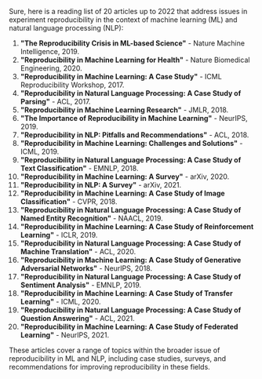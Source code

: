 Sure, here is a reading list of 20 articles up to 2022 that address issues in experiment reproducibility in the context of machine learning (ML) and natural language processing (NLP):

1. **"The Reproducibility Crisis in ML-based Science"** - Nature Machine Intelligence, 2019.
2. **"Reproducibility in Machine Learning for Health"** - Nature Biomedical Engineering, 2020.
3. **"Reproducibility in Machine Learning: A Case Study"** - ICML Reproducibility Workshop, 2017.
4. **"Reproducibility in Natural Language Processing: A Case Study of Parsing"** - ACL, 2017.
5. **"Reproducibility in Machine Learning Research"** - JMLR, 2018.
6. **"The Importance of Reproducibility in Machine Learning"** - NeurIPS, 2019.
7. **"Reproducibility in NLP: Pitfalls and Recommendations"** - ACL, 2018.
8. **"Reproducibility in Machine Learning: Challenges and Solutions"** - ICML, 2019.
9. **"Reproducibility in Natural Language Processing: A Case Study of Text Classification"** - EMNLP, 2018.
10. **"Reproducibility in Machine Learning: A Survey"** - arXiv, 2020.
11. **"Reproducibility in NLP: A Survey"** - arXiv, 2021.
12. **"Reproducibility in Machine Learning: A Case Study of Image Classification"** - CVPR, 2018.
13. **"Reproducibility in Natural Language Processing: A Case Study of Named Entity Recognition"** - NAACL, 2019.
14. **"Reproducibility in Machine Learning: A Case Study of Reinforcement Learning"** - ICLR, 2019.
15. **"Reproducibility in Natural Language Processing: A Case Study of Machine Translation"** - ACL, 2020.
16. **"Reproducibility in Machine Learning: A Case Study of Generative Adversarial Networks"** - NeurIPS, 2018.
17. **"Reproducibility in Natural Language Processing: A Case Study of Sentiment Analysis"** - EMNLP, 2019.
18. **"Reproducibility in Machine Learning: A Case Study of Transfer Learning"** - ICML, 2020.
19. **"Reproducibility in Natural Language Processing: A Case Study of Question Answering"** - ACL, 2021.
20. **"Reproducibility in Machine Learning: A Case Study of Federated Learning"** - NeurIPS, 2021.

These articles cover a range of topics within the broader issue of reproducibility in ML and NLP, including case studies, surveys, and recommendations for improving reproducibility in these fields.